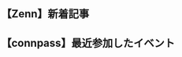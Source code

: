 ## 【Zenn】新着記事
<!-- profile updater begin: zenn -->
<!-- profile updater end: zenn -->

## 【connpass】最近参加したイベント
<!-- profile updater begin: connpass -->
<!-- profile updater end: connpass -->
